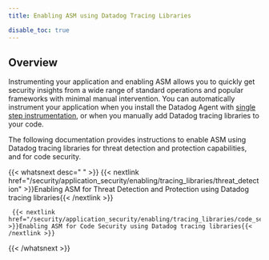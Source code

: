 ```yaml
---
title: Enabling ASM using Datadog Tracing Libraries

disable_toc: true
---
```


## Overview

Instrumenting your application and enabling ASM allows you to quickly get security insights from a wide range of standard operations and popular frameworks with minimal manual intervention. You can automatically instrument your application when you install the Datadog Agent with [single step instrumentation][1], or when you manually add Datadog tracing libraries to your code.

The following documentation provides instructions to enable ASM using Datadog tracing libraries for threat detection and protection capabilities, and for code security.

{{< whatsnext desc=" " >}}
    {{< nextlink href="/security/application_security/enabling/tracing_libraries/threat_detection" >}}Enabling ASM for Threat Detection and Protection using Datadog tracing libraries{{< /nextlink >}}

     {{< nextlink href="/security/application_security/enabling/tracing_libraries/code_security" >}}Enabling ASM for Code Security using Datadog tracing libraries{{< /nextlink >}}
{{< /whatsnext >}}

[1]: /security/application_security/enabling/single_step/
